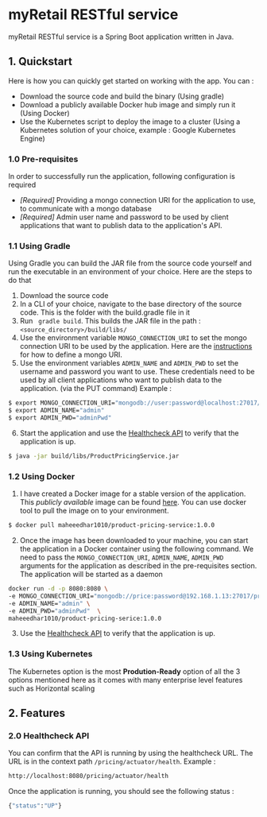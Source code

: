 # myRetail RESTful service 

myRetail RESTful service is a Spring Boot application written in Java. 

## 1. Quickstart

 Here is how you can quickly get started on working with the app. You can :
  - Download the source code and build the binary (Using gradle)
  - Download a publicly available Docker hub image and simply run it (Using Docker)
  - Use the Kubernetes script to deploy the image to a cluster (Using a Kubernetes solution of your choice, example : Google Kubernetes Engine)

### 1.0 Pre-requisites

In order to successfully run the application, following configuration is required
 - *[Required]* Providing a mongo connection URI for the application to use, to communicate with a mongo database
 - *[Required]* Admin user name and password to be used by client applications that want to publish data to the application's API.

### 1.1 Using Gradle
Using Gradle you can build the JAR file from the source code yourself and run the executable in an environment of your choice. Here are the steps to do that

1. Download the source code
2. In a CLI of your choice, navigate to the base directory of the source code. This is the folder with the build.gradle file in it 
3. Run ` gradle build`. This builds the JAR file in the path : `<source_directory>/build/libs/`
4. Use the environment variable `MONGO_CONNECTION_URI` to set the mongo connection URI to be used by the application. Here are the [instructions](https://docs.mongodb.com/manual/reference/connection-string/) for how to define a mongo URI. 
5. Use the environment variables `ADMIN_NAME` and `ADMIN_PWD` to set the username and password you want to use. These credentials need to be used by all client applications who want to publish data to the application. (via the PUT command)
Example :
```sh
$ export MONGO_CONNECTION_URI="mongodb://user:password@localhost:27017/pricing"
$ export ADMIN_NAME="admin"
$ export ADMIN_PWD="adminPwd"
```
6. Start the application and use the [Healthcheck API](#Healthcheck-API) to verify that the application is up.
```sh
$ java -jar build/libs/ProductPricingService.jar
```

### 1.2 Using Docker

1. I have created a Docker image for a stable version of the application. This *publicly available* image can be found [here](https://cloud.docker.com/u/maheeedhar1010/repository/docker/maheeedhar1010/product-pricing-service). You can use docker tool to pull the image on to your environment.
```sh
$ docker pull maheeedhar1010/product-pricing-service:1.0.0
```
2. Once the image has been downloaded to your machine, you can start the application in a Docker container using the following command. We need to pass the `MONGO_CONNECTION_URI`, `ADMIN_NAME`, `ADMIN_PWD` arguments for the application as described in the pre-requisites section. The application will be started as a daemon
```sh
docker run -d -p 8080:8080 \
-e MONGO_CONNECTION_URI="mongodb://price:password@192.168.1.13:27017/pricing" \
-e ADMIN_NAME="admin" \
-e ADMIN_PWD="adminPwd"  \
maheeedhar1010/product-pricing-serice:1.0.0
```
3. Use the [Healthcheck API](#2.0-Healthcheck-API) to verify that the application is up.

### 1.3 Using Kubernetes

The Kubernetes option is the most **Prodution-Ready** option of all the 3 options mentioned here as it comes with many enterprise level features such as Horizontal scaling

## 2. Features
### 2.0 Healthcheck API

You can confirm that the API is running by using the healthcheck URL. The URL is in the context path `/pricing/actuator/health`. Example :

```sh
http://localhost:8080/pricing/actuator/health
```

Once the application is running, you should see the following status :
```sh
{"status":"UP"}
```
